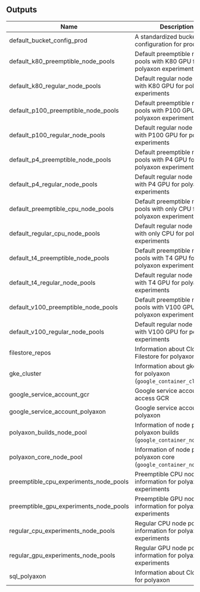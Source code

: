## Outputs

| Name | Description |
|------|-------------|
| default\_bucket\_config\_prod | A standardized bucket configuration for production |
| default\_k80\_preemptible\_node\_pools | Default preemptible node pools with K80 GPU for polyaxon experiments |
| default\_k80\_regular\_node\_pools | Default regular node pools with K80 GPU for polyaxon experiments |
| default\_p100\_preemptible\_node\_pools | Default preemptible node pools with P100 GPU for polyaxon experiments |
| default\_p100\_regular\_node\_pools | Default regular node pools with P100 GPU for polyaxon experiments |
| default\_p4\_preemptible\_node\_pools | Default preemptible node pools with P4 GPU for polyaxon experiments |
| default\_p4\_regular\_node\_pools | Default regular node pools with P4 GPU for polyaxon experiments |
| default\_preemptible\_cpu\_node\_pools | Default preemptible node pools with only CPU for polyaxon experiments |
| default\_regular\_cpu\_node\_pools | Default regular node pools with only CPU for polyaxon experiments |
| default\_t4\_preemptible\_node\_pools | Default preemptible node pools with T4 GPU for polyaxon experiments |
| default\_t4\_regular\_node\_pools | Default regular node pools with T4 GPU for polyaxon experiments |
| default\_v100\_preemptible\_node\_pools | Default preemptible node pools with V100 GPU for polyaxon experiments |
| default\_v100\_regular\_node\_pools | Default regular node pools with V100 GPU for polyaxon experiments |
| filestore\_repos | Information about Cloud Filestore for polyaxon repos |
| gke\_cluster | Information about gke\_cluster for polyaxon (`google_container_cluster`) |
| google\_service\_account\_gcr | Google service account to access GCR |
| google\_service\_account\_polyaxon | Google service account for polyaxon |
| polyaxon\_builds\_node\_pool | Information of node pool for polyaxon builds (`google_container_node_pool`) |
| polyaxon\_core\_node\_pool | Information of node pool for polyaxon core (`google_container_node_pool`) |
| preemptible\_cpu\_experiments\_node\_pools | Preemptible CPU node pools' information for polyaxon experiments |
| preemptible\_gpu\_experiments\_node\_pools | Preemptible GPU node pools' information for polyaxon experiments |
| regular\_cpu\_experiments\_node\_pools | Regular CPU node pools' information for polyaxon experiments |
| regular\_gpu\_experiments\_node\_pools | Regular GPU node pools' information for polyaxon experiments |
| sql\_polyaxon | Information about Cloud SQL for polyaxon |

